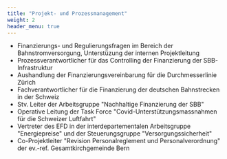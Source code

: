 ```yaml
---
title: "Projekt- und Prozessmanagement"
weight: 2
header_menu: true
---
```

* Finanzierungs- und Regulierungsfragen im Bereich der Bahnstromversorgung, Unterstüzung der internen Projektleitung
* Prozessverantwortlicher für das Controlling der Finanzierung der SBB-Infrastruktur
* Aushandlung der Finanzierungsvereinbarung für die Durchmesserlinie Zürich
* Fachverantwortlicher für die Finanzierung der deutschen Bahnstrecken in der Schweiz
* Stv. Leiter der Arbeitsgruppe "Nachhaltige Finanzierung der SBB"
* Operative Leitung der Task Force "Covid-Unterstützungsmassnahmen für die Schweizer Luftfahrt"
* Vertreter des EFD in der interdepartementalen Arbeitsgruppe "Energiepreise" und der Steuerungsgruppe "Versorgungssicherheit"
* Co-Projektleiter "Revision Personalreglement und Personalverordnung" der ev.-ref. Gesamtkirchgemeinde Bern
